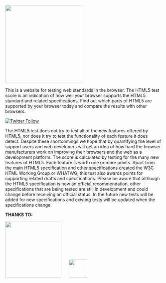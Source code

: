 <img src="https://html5te.st/assets/html5test.svg" width="250">

This is a website for testing web standards in the browser. The HTML5 test score is an indication 
of how well your browser supports the HTML5 standard and related specifications. Find out which 
parts of HTML5 are supported by your browser today and compare the results with other browsers.

[![Twitter Follow](https://img.shields.io/twitter/follow/html5test.svg?style=social)](https://twitter.com/html5test)

The HTML5 test does not try to test all of the new features offered by HTML5, nor does it try to 
test the functionality of each feature it does detect. Despite these shortcomings we hope that 
by quantifying the level of support users and web developers will get an idea of how hard the browser 
manufacturers work on improving their browsers and the web as a development platform.
The score is calculated by testing for the many new features of HTML5. Each feature is worth one or 
more points. Apart from the main HTML5 specification and other specifications created the W3C HTML 
Working Group or WHATWG, this test also awards points for supporting related drafts and specifications.
Please be aware that although the HTML5 specification is now an official recommendation, other 
specifications that are being tested are still in development and could change before receiving 
an official status. In the future new tests will be added for new specifications and existing 
tests will be updated when the specifications change.


**THANKS TO:**  

<a href="https://www.browserstack.com"><img src="https://html5te.st/assets/browserstack.svg" width="180"></a> &nbsp;&nbsp;&nbsp;&nbsp;
<a href="https://www.cloudvps.nl"><img src="https://html5test.com/images/sponsors/cloudvps@2x.png" width="59"></a>
